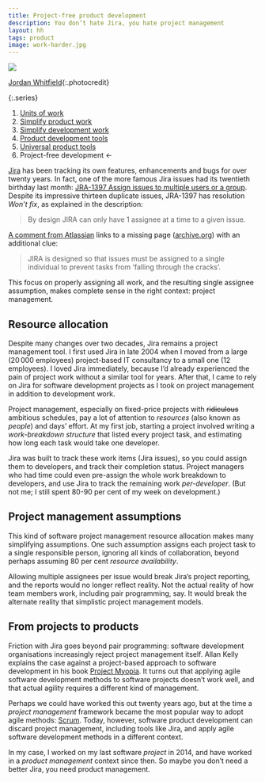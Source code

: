 ```yaml
---
title: Project-free product development
description: You don’t hate Jira, you hate project management
layout: hh
tags: product
image: work-harder.jpg
---
```


![](work-harder.jpg)

[Jordan Whitfield](https://unsplash.com/photos/sm3Ub_IJKQg){:.photocredit}

{:.series}
1. [Units of work](units-of-work)
2. [Simplify product work](simplify-product-work)
3. [Simplify development work](simplify-development-work)
4. [Product development tools](product-tools)
5. [Universal product tools](universal-tools)
6. Project-free development ←

[Jira](https://en.wikipedia.org/wiki/Jira_(software))
has been tracking its own features, enhancements and bugs for over twenty years.
In fact, one of the more famous Jira issues had its twentieth birthday last month:
[JRA-1397 Assign issues to multiple users or a group](https://jira.atlassian.com/browse/JRASERVER-1397).
Despite its impressive thirteen duplicate issues, JRA-1397 has resolution _Won’t fix_, as explained in the description:

> By design JIRA can only have 1 assignee at a time to a given issue.

[A comment from Atlassian](https://jira.atlassian.com/browse/JRASERVER-1397?focusedCommentId=152281&page=com.atlassian.jira.plugin.system.issuetabpanels%3Acomment-tabpanel#comment-152281)
links to a missing page
([archive.org](https://web.archive.org/web/20101017192727/http://confluence.atlassian.com/display/JIRACOM/Setup+Multiple+and+Group+Assignees+In+JIRA))
with an additional clue:

> JIRA is designed so that issues must be assigned to a single individual to prevent tasks from ‘falling through the cracks’.

This focus on properly assigning all work, and the resulting single assignee assumption, makes complete sense in the right context: project management.

## Resource allocation

Despite many changes over two decades, Jira remains a project management tool.
I first used Jira in late 2004 when I moved from a large (20 000 employees) project-based IT consultancy to a small one (12 employees).
I loved Jira immediately, because I’d already experienced the pain of project work without a similar tool for years.
After that, I came to rely on Jira for software development projects as I took on project management in addition to development work.

Project management, especially on fixed-price projects with ~~ridiculous~~ ambitious schedules, pay a lot of attention to _resources_ (also known as _people_) and days’ effort.
At my first job, starting a project involved writing a _work-breakdown structure_ that listed every project task, and estimating how long each task would take one developer.

Jira was built to track these work items (Jira issues), so you could assign them to developers, and track their completion status.
Project managers who had time could even pre-assign the whole work breakdown to developers, and use Jira to track the remaining work _per-developer_.
(But not me; I still spent 80-90 per cent of my week on development.)

## Project management assumptions

This kind of software project management resource allocation makes many simplifying assumptions.
One such assumption assigns each project task to a single responsible person, ignoring all kinds of collaboration, beyond perhaps assuming 80 per cent _resource availability_.

Allowing multiple assignees per issue would break Jira’s project reporting, and the reports would no longer reflect reality.
Not the actual reality of how team members work, including pair programming, say.
It would break the alternate reality that simplistic project management models.

## From projects to products

Friction with Jira goes beyond pair programming: software development organisations increasingly reject project management itself.
Allan Kelly explains the case against a project-based approach to software development in his book
[Project Myopia](project-myopia-review).
It turns out that applying agile software development methods to software projects doesn’t work well, and that actual agility requires a different kind of management.

Perhaps we could have worked this out twenty years ago, but at the time a _project management_ framework became the most popular way to adopt agile methods:
[Scrum](https://en.wikipedia.org/wiki/Scrum_(software_development)).
Today, however, software product development can discard project management, including tools like Jira, and apply agile software development methods in a different context.

In my case, I worked on my last software _project_ in 2014, and have worked in a _product management_ context since then.
So maybe you don’t need a better Jira, you need product management.
